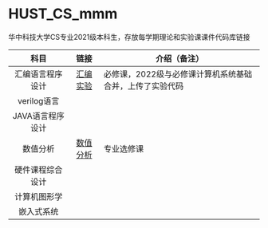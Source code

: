 # HUST_CS_mmm
华中科技大学CS专业2021级本科生，存放每学期理论和实验课课件代码库链接

| **科目** | **链接** | **介绍（备注）** |
|:-------:|:-------:|-------|
| 汇编语言程序设计 |  [汇编实验](https://github.com/m2214x/HUST_Assembly_lab) | 必修课，2022级与必修课计算机系统基础合并，上传了实验代码 |
| verilog语言 |  |  |
| JAVA语言程序设计 |  |  |
| 数值分析 | [数值分析](https://github.com/m2214x/HUST_CS_Data-Analysis) | 专业选修课 |
| 硬件课程综合设计 |  |  |
| 计算机图形学 |  |  | 
| 嵌入式系统 |

